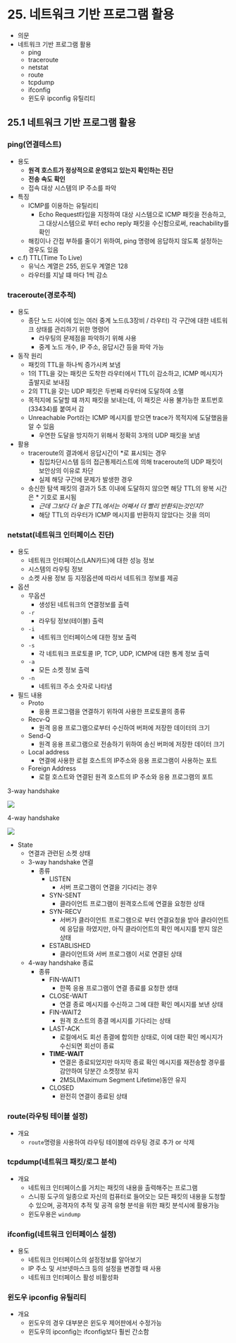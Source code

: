 # 25. 네트워크 기반 프로그램 활용

- 의문
- 네트워크 기반 프로그램 활용
  - ping
  - traceroute
  - netstat
  - route
  - tcpdump
  - ifconfig
  - 윈도우 ipconfig 유틸리티

## 25.1 네트워크 기반 프로그램 활용

### ping(연결테스트)

- 용도
  - **원격 호스트가 정상적으로 운영되고 있는지 확인하는 진단**
  - **전송 속도 확인**
  - 접속 대상 시스템의 IP 주소를 파악
- 특징
  - ICMP를 이용하는 유틸리티
    - Echo Request타입을 지정하여 대상 시스템으로 ICMP 패킷을 전송하고, 그 대상시스템으로 부터 echo reply 패킷을 수신함으로써, reachability를 확인
  - 해킹이나 간접 부하를 줄이기 위하여, ping 명령에 응답하지 않도록 설정하는 경우도 있음
- c.f) TTL(Time To Live)
  - 유닉스 계열은 255, 윈도우 계열은 128
  - 라우터를 지날 떄 마다 1씩 감소

### traceroute(경로추적)

- 용도
  - 종단 노드 사이에 있는 여러 중계 노드(L3장비 / 라우터) 각 구간에 대한 네트워크 상태를 관리하기 위한 명령어
    - 라우팅의 문제점을 파악하기 위해 사용
    - 중계 노드 개수, IP 주소, 응답시간 등을 파악 가능
- 동작 원리
  - 패킷의 TTL을 하나씩 증가시켜 보냄
  - 1의 TTL을 갖는 패킷은 도착한 라우터에서 TTL이 감소하고, ICMP 메시지가 출발지로 보내짐
  - 2의 TTL을 갖는 UDP 패킷은 두번째 라우터에 도달하여 소멸
  - 목적지에 도달할 떄 까지 패킷을 보내는데, 이 패킷은 사용 불가능한 포트번호(33434)를 붙여서 감
  - Unreachable Port라는 ICMP 메시지를 받으면 trace가 목적지에 도달했음을 알 수 있음
    - 우연한 도달을 방지하기 위해서 정확히 3개의 UDP 패킷을 보냄
- 활용
  - traceroute의 결과에서 응답시간이 *로 표시되는 경우
    - 침입차단시스템 등의 접근통제리스트에 의해 traceroute의 UDP 패킷이 보안상의 이유로 차단
    - 실제 해당 구간에 문제가 발생한 경우
  - 송신한 탐색 패킷의 결과가 5초 이내에 도달하지 않으면 해당 TTL의 왕복 시간은 * 기호로 표시됨
    - *근데 그보다 더 높은 TTL에서는 어째서 더 빨리 반환되는것인지?*
    - 해당 TTL의 라우터가 ICMP 메시지를 반환하지 않았다는 것을 의미

### netstat(네트워크 인터페이스 진단)

- 용도
  - 네트워크 인터페이스(LAN카드)에 대한 성능 정보
  - 시스템의 라우팅 정보
  - 소켓 사용 정보 등 지정옵션에 따라서 네트워크 정보를 제공
- 옵션
  - 무옵션
    - 생성된 네트워크의 연결정보를 출력
  - `-r`
    - 라우팅 정보(테이블) 출력
  - `-i`
    - 네트워크 인터페이스에 대한 정보 출력
  - `-s`
    - 각 네트워크 프로토콜 IP, TCP, UDP, ICMP에 대한 통계 정보 출력
  - `-a`
    - 모든 소켓 정보 출력
  - `-n`
    - 네트워크 주소 숫자로 나타냄
- 필드 내용
  - Proto
    - 응용 프로그램을 연결하기 위하여 사용한 프로토콜의 종류
  - Recv-Q
    - 원격 응용 프로그램으로부터 수신하여 버퍼에 저장한 데이터의 크기
  - Send-Q
    - 원격 응용 프로그램으로 전송하기 위하여 송신 버퍼에 저장한 데이터 크기
  - Local address
    - 연결에 사용한 로컬 호스트의 IP주소와 응용 프로그램이 사용하는 포트
  - Foreign Address
    - 로컬 호스트와 연결된 원격 호스트의 IP 주소와 응용 프로그램의 포트

3-way handshake

![](./images/ch25/3-way-handshake1.jpg)

4-way handshake

![](./images/ch25/4-way-handshake1.png)

- State
  - 연결과 관련된 소켓 상태
  - 3-way handshake 연결
    - 종류
      - LISTEN
        - 서버 프로그램이 연결을 기다리는 경우
      - SYN-SENT
        - 클라이언트 프로그램이 원격호스트에 연결을 요청한 상태
      - SYN-RECV
        - 서버가 클라이언트 프로그램으로 부터 연결요청을 받아 클라이언트에 응답을 하였지만, 아직 클라이언트의 확인 메시지를 받지 않은 상태
      - ESTABLISHED
        - 클라이언트와 서버 프로그램이 서로 연결된 상태
  - 4-way handshake 종료
    - 종류
      - FIN-WAIT1
        - 한쪽 응용 프로그램이 연결 종료를 요청한 생태
      - CLOSE-WAIT
        - 연결 종료 메시지를 수신하고 그에 대한 확인 메시지를 보낸 상태
      - FIN-WAIT2
        - 원격 호스트의 종결 메시지를 기다리는 상태
      - LAST-ACK
        - 로컬에서도 회선 종결에 합의한 상태로, 이에 대한 확인 메시지가 수신되면 회선이 종료
      - **TIME-WAIT**
        - 연결은 종료되었지만 마지막 종료 확인 메시지를 재전송할 경우를 감안하여 당분간 소켓정보 유지
        - 2MSL(Maximum Segment Lifetime)동안 유지
      - CLOSED
        - 완전히 연결이 종료된 상태

### route(라우팅 테이블 설정)

- 개요
  - `route`명령을 사용하여 라우팅 테이블에 라우팅 경로 추가 or 삭제

### tcpdump(네트워크 패킷/로그 분석)

- 개요
  - 네트워크 인터페이스를 거치는 패킷의 내용을 출력해주는 프로그램
  - 스니핑 도구의 일종으로 자신의 컴퓨터로 들어오는 모든 패킷의 내용을 도청할 수 있으며, 공격자의 추적 및 공격 유형 분석을 위한 패킷 분석시에 활용가능
  - 윈도우용은 `windump`

### ifconfig(네트워크 인터페이스 설정)

- 용도
  - 네트워크 인터페이스의 설정정보를 알아보기
  - IP 주소 및 서브넷마스크 등의 설정을 변경할 때 사용
  - 네트워크 인터페이스 활성 비활성화

### 윈도우 ipconfig 유틸리티

- 개요
  - 윈도우의 경우 대부분은 윈도우 제어판에서 수정가능
  - 윈도우의 ipconfig는 ifconfig보다 훨씬 간소함
